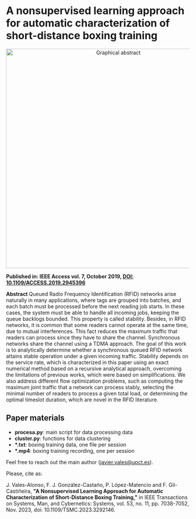 # A nonsupervised learning approach for automatic characterization of short-distance boxing training

<p align="center">
  <img src="https://ieeexplore.ieee.org/ielx7/6287639/8600701/8856209/graphical_abstract/access-gagraphic-2945396.jpg" 
       alt="Graphical abstract" 
       width="600">
</p>

<p>
  <b>Published in: IEEE Access vol. 7, October 2019, 
    <a href="https://doi.org/10.1109/ACCESS.2019.2945396">
      DOI: 10.1109/ACCESS.2019.2945396
    </a>
  </b>
</p>

<p>
 
<b> Abstract </b> 
<it>Queued Radio Frequency Identification (RFID) networks arise naturally in many applications, where tags are grouped into batches, and each batch must be processed before the next reading job starts. In these cases, the system must be able to handle all incoming jobs, keeping the queue backlogs bounded. This property is called stability. Besides, in RFID networks, it is common that some readers cannot operate at the same time, due to mutual interferences. This fact reduces the maximum traffic that readers can process since they have to share the channel. Synchronous networks share the channel using a TDMA approach. The goal of this work is to analytically determine whether a synchronous queued RFID network attains stable operation under a given incoming traffic. Stability depends on the service rate, which is characterized in this paper using an exact numerical method based on a recursive analytical approach, overcoming the limitations of previous works, which were based on simplifications. We also address different flow optimization problems, such as computing the maximum joint traffic that a network can process stably, selecting the minimal number of readers to process a given total load, or determining the optimal timeslot duration, which are novel in the RFID literature.</it>

  
## Paper materials
<ul>
  <li> <b>procesa.py</b>: main script for data processing data
  <li> <b>cluster.py</b>: functions for data clustering
  <li> <b>*.txt</b>: boxing training data, one file per session
  <li> <b>*.mp4</b>: boxing training recording, one per session 
</ul>

Feel free to reach out the main author (javier.vales@upct.es). 

Please, cite as: 

<it>J. Vales-Alonso, F. J. González-Castaño, P. López-Matencio and F. Gil-Castiñeira, </it><b>"A Nonsupervised Learning Approach for Automatic Characterization of Short-Distance Boxing Training,"</b> in IEEE Transactions on Systems, Man, and Cybernetics: Systems, vol. 53, no. 11, pp. 7038-7052, Nov. 2023, doi: 10.1109/TSMC.2023.3292146.
